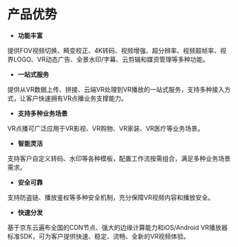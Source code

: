 # 产品优势

-   **功能丰富**

提供FOV视频切换、畸变校正、4K转码、视频增强、超分辨率、视频超帧率、视界LOGO、VR动态广告、全景水印/字幕、云剪辑和媒资管理等多种功能。

-   **一站式服务**

提供从VR数据上传、拼接、云端VR处理到VR播放的一站式服务，支持多种接入方式，让客户快速拥有VR点播业务支撑能力。

-   **支持多种业务场景**

VR点播可广泛应用于VR影视、VR购物、VR家装、VR医疗等业务场景。

-   **智能灵活**

支持客户自定义转码、水印等各种模板，配置工作流按需组合，满足多种业务场景需求。

-   **安全可靠**

支持防盗链、播放鉴权等多种安全机制，充分保障VR视频内容和播放安全。

-   **快速分发**

基于京东云遍布全国的CDN节点、强大的边缘计算能力和iOS/Android VR播放器标准SDK，可为客户提供快速、稳定、流畅、全新的VR视频体验。
